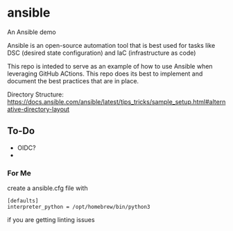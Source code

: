 # ansible
An Ansible demo

Ansible is an open-source automation tool that is best used for tasks like DSC (desired state configuration) and IaC (infrastructure as code)

This repo is inteded to serve as an example of how to use Ansible when leveraging GitHub ACtions. This repo does its best to implement and document the best practices that are in place.

Directory Structure: https://docs.ansible.com/ansible/latest/tips_tricks/sample_setup.html#alternative-directory-layout

## To-Do
- OIDC?
- 

### For Me
create a ansible.cfg file with
```
[defaults]
interpreter_python = /opt/homebrew/bin/python3
```
if you are getting linting issues